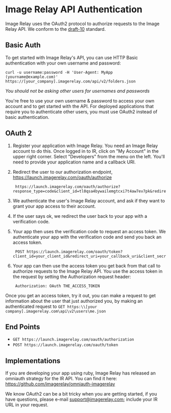 Image Relay API Authentication
==============================

Image Relay uses the OAuth2 protocol to authorize requests to the Image Relay API. We conform to the [draft-10](http://tools.ietf.org/html/draft-ietf-oauth-v2-10) standard.

Basic Auth
----------

To get started with Image Relay's API, you can use HTTP Basic authentication with your own username and password:

```shell
curl -u username:password -H 'User-Agent: MyApp (yourname@example.com)' https://[your_company].imagerelay.com/api/v2/folders.json
```
_You should not be asking other users for usernames and passwords_

You're free to use your own username & password to access your own account and to get started with the API. For deployed applications that require you to authenticate other users, you must use OAuth2 instead of basic authentication.

OAuth 2
-------

1. Register your application with Image Relay. You need an Image Relay account to do this. Once logged in to IR, click on "My Account" in the upper right corner. Select "Developers" from the menu on the left. You'll need to provide your application name and a callback URI.

2. Redirect the user to our authorization endpoint, https://launch.imagerelay.com/oauth/authorize

        https://launch.imagerelay.com/oauth/authorize?response_type=code&client_id=tl0qsa4bywailemgtcxi7t4aw7ev7pk&redirect_uri=http%3A%2F%2Fdev.lvh.me%3A3001%2Fauth%2Fimagerelay%2Fcallback&state=75eb9a69287f8e2d7836fe1755d719216d02a9a44843dcb7

3. We authenticate the user's Image Relay account, and ask if they want to grant your app access to their account.

4. If the user says ok, we redirect the user back to your app with a verification code.

5. Your app then uses the verification code to request an access token. We authenticate your app with the verification code and send you back an access token.

        POST https://launch.imagerelay.com/oauth/token?client_id=your_client_id&redirect_uri=your_callback_uri&client_secret=your_client_secret&code=code_you_received_in_prior_request

6. Your app can then use the access token you get back from that call to authorize requests to the Image Relay API. You use the access token in the request by setting the Authorization request header:

        Authorization: OAuth THE_ACCESS_TOKEN

Once you get an access token, try it out, you can make a request to get information about the user that just authorized you, by making an authenticated request to `GET https:\\[your company].imagerelay.com\api\v2\users\me.json`


End Points
----------

* `GET https://launch.imagerelay.com/oauth/authorization`
* `POST https://launch.imagerelay.com/oauth/token`

Implementations
---------------
If you are developing your app using ruby, Image Relay has released an omniauth strategy for the IR API. You can find it here: https://github.com/imagerelay/omniauth-imagerelay

We know OAuth2 can be a bit tricky when you are getting started, if you have questions, please e-mail support@imagerelay.com; include your IR URL in your request.
